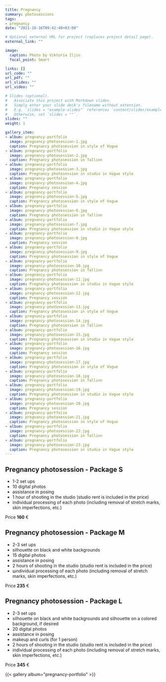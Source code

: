 ```yaml
---
title: Pregnancy 
summary: photosessions
tags:
- pregnancy
date: "2021-10-16T09:42:40+03:00"

# Optional external URL for project (replaces project detail page).
external_link: ""

image:
  caption: Photo by Viktoria Iljin
  focal_point: Smart

links: []
url_code: ""
url_pdf: ""
url_slides: ""
url_video: ""

# Slides (optional).
#   Associate this project with Markdown slides.
#   Simply enter your slide deck's filename without extension.
#   E.g. `slides = "example-slides"` references `content/slides/example-slides.md`.
#   Otherwise, set `slides = ""`.
slides: ""
weight: 1

gallery_item:
- album: pregnancy-portfolio
  image: pregnancy-photosession-1.jpg
  caption: Pregnancy photosession in style of Vogue 
- album: pregnancy-portfolio
  image: pregnancy-photosession-2.jpg
  caption: Pregnancy photosession in Tallinn
- album: pregnancy-portfolio
  image: pregnancy-photosession-3.jpg
  caption: Pregnancy photosession in studio in Vogue style
- album: pregnancy-portfolio
  image: pregnancy-photosession-4.jpg
  caption: Pregnancy session
- album: pregnancy-portfolio
  image: pregnancy-photosession-5.jpg
  caption: Pregnancy photosession in style of Vogue   
- album: pregnancy-portfolio
  image: pregnancy-photosession-6.jpg
  caption: Pregnancy photosession in Tallinn
- album: pregnancy-portfolio
  image: pregnancy-photosession-7.jpg
  caption: Pregnancy photosession in studio in Vogue style
- album: pregnancy-portfolio
  image: pregnancy-photosession-8.jpg
  caption: Pregnancy session
- album: pregnancy-portfolio
  image: pregnancy-photosession-9.jpg
  caption: Pregnancy photosession in style of Vogue 
- album: pregnancy-portfolio
  image: pregnancy-photosession-10.jpg
  caption: Pregnancy photosession in Tallinn
- album: pregnancy-portfolio
  image: pregnancy-photosession-11.jpg
  caption: Pregnancy photosession in studio in Vogue style
- album: pregnancy-portfolio
  image: pregnancy-photosession-12.jpg
  caption: Pregnancy session
- album: pregnancy-portfolio
  image: pregnancy-photosession-13.jpg
  caption: Pregnancy photosession in style of Vogue   
- album: pregnancy-portfolio
  image: pregnancy-photosession-14.jpg
  caption: Pregnancy photosession in Tallinn
- album: pregnancy-portfolio
  image: pregnancy-photosession-15.jpg
  caption: Pregnancy photosession in studio in Vogue style
- album: pregnancy-portfolio
  image: pregnancy-photosession-16.jpg
  caption: Pregnancy session
- album: pregnancy-portfolio
  image: pregnancy-photosession-17.jpg
  caption: Pregnancy photosession in style of Vogue 
- album: pregnancy-portfolio
  image: pregnancy-photosession-18.jpg
  caption: Pregnancy photosession in Tallinn
- album: pregnancy-portfolio
  image: pregnancy-photosession-19.jpg
  caption: Pregnancy photosession in studio in Vogue style
- album: pregnancy-portfolio
  image: pregnancy-photosession-20.jpg
  caption: Pregnancy session
- album: pregnancy-portfolio
  image: pregnancy-photosession-21.jpg
  caption: Pregnancy photosession in style of Vogue   
- album: pregnancy-portfolio
  image: pregnancy-photosession-22.jpg
  caption: Pregnancy photosession in Tallinn
- album: pregnancy-portfolio
  image: pregnancy-photosession-23.jpg
  caption: Pregnancy photosession in studio in Vogue style
---
```

## Pregnancy photosession - Package S

* 1-2 set ups
* 10 digital photos 
* assistance in posing
* 1 hour of shooting in the studio (studio rent is included in the price)
* individual processing of each photo (including removal of stretch marks, skin imperfections, etc.)

Price **160** €

## Pregnancy photosession - Package M

* 2-3 set ups
* silhouette on black and white backgrounds
* 15 digital photos 
* assistance in posing
* 2 hours of shooting in the studio (studio rent is included in the price)
* шndividual processing of each photo (including removal of stretch marks, skin imperfections, etc.)

Price **235** €

## Pregnancy photosession - Package L

* 2-3 set ups
* silhouette on black and white backgrounds and silhouette on a colored background, if desired
* 20 digital photos 
* assistance in posing
* makeup and curls (for 1 person)
* 2 hours of shooting in the studio (studio rent is included in the price)
* individual processing of each photo (including removal of stretch marks, skin imperfections, etc.)

Price **345** €

{{< gallery album="pregnancy-portfolio" >}}